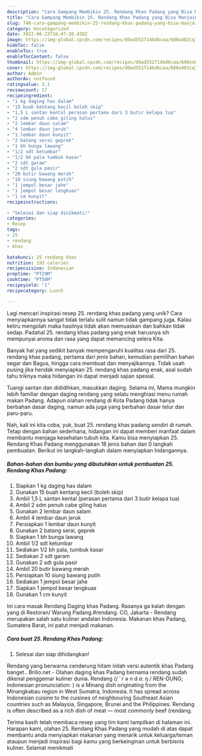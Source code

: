 ```yaml
---
description: "Cara Gampang Membikin 25. Rendang Khas Padang yang Bisa Manjain Lidah"
title: "Cara Gampang Membikin 25. Rendang Khas Padang yang Bisa Manjain Lidah"
slug: 748-cara-gampang-membikin-25-rendang-khas-padang-yang-bisa-manjain-lidah
category: Uncategorized
date: 2022-06-22T16:47:20.438Z
image: https://img-global.cpcdn.com/recipes/d9ad552714bd6caa/680x482cq70/25-rendang-khas-padang-foto-resep-utama.jpg
hideToc: false
enableToc: true
enableTocContent: false
thumbnail: https://img-global.cpcdn.com/recipes/d9ad552714bd6caa/680x482cq70/25-rendang-khas-padang-foto-resep-utama.jpg
cover: https://img-global.cpcdn.com/recipes/d9ad552714bd6caa/680x482cq70/25-rendang-khas-padang-foto-resep-utama.jpg
author: Admin
authorAv: notfound
ratingvalue: 3.1
reviewcount: 17
recipeingredient:
- "1 kg daging has dalam"
- "15 buah kentang kecil boleh skip"
- "1,5 L santan kental perasan pertama dari 3 butir kelapa tua"
- "2 sdm penuh cabe giling halus"
- "2 lembar daun salam"
- "4 lembar daun jeruk"
- "1 lembar daun kunyit"
- "2 batang serai geprek"
- "1 bh bunga lawang"
- "1/2 sdt ketumbar"
- "1/2 bh pala tumbuk kasar"
- "2 sdt garam"
- "2 sdt gula pasir"
- "20 butir bawang merah"
- "10 siung bawang putih"
- "1 jempol besar jahe"
- "1 jempol besar lengkuas"
- "1 cm kunyit"
recipeinstructions:

- "Selesai dan siap dinikmati!"
categories:
- Resep
tags:
- 25
- rendang
- khas

katakunci: 25 rendang khas 
nutrition: 193 calories
recipecuisine: Indonesian
preptime: "PT29M"
cooktime: "PT50M"
recipeyield: "1"
recipecategory: Lunch

---
```





Lagi mencari inspirasi resep 25. rendang khas padang yang unik? Cara menyiapkannya sangat tidak terlalu sulit namun tidak gampang juga. Kalau keliru mengolah maka hasilnya tidak akan memuaskan dan bahkan tidak sedap. Padahal 25. rendang khas padang yang enak harusnya sih mempunyai aroma dan rasa yang dapat memancing selera Kita.





Banyak hal yang sedikit banyak mempengaruhi kualitas rasa dari 25. rendang khas padang, pertama dari jenis bahan, kemudian pemilihan bahan segar dan Bagus, hingga cara membuat dan menyajikannya. Tidak usah pusing jika hendak menyiapkan 25. rendang khas padang enak,      asal sudah tahu triknya maka hidangan ini dapat menjadi sajian spesial.














Tuangi santan dan dididihkan, masukkan daging. Selama ini, Mama mungkin lebih familiar dengan daging rendang yang selalu menghiasi menu rumah makan Padang. Adapun olahan rendang di Kota Padang tidak hanya berbahan dasar daging, namun ada juga yang berbahan dasar telur dan paru-paru.






Nah, kali ini kita coba, yuk, buat 25. rendang khas padang sendiri di rumah. Tetap dengan bahan sederhana, hidangan ini dapat memberi manfaat dalam membantu menjaga kesehatan tubuh kita. Kamu bisa menyiapkan 25. Rendang Khas Padang menggunakan 18 jenis bahan dan 0 langkah pembuatan. Berikut ini langkah-langkah dalam menyiapkan hidangannya.

<!--inarticleads1-->

##### Bahan-bahan dan bumbu yang dibutuhkan untuk pembuatan 25. Rendang Khas Padang:

1. Siapkan 1 kg daging has dalam
1. Gunakan 15 buah kentang kecil (boleh skip)
1. Ambil 1,5 L santan kental (perasan pertama dari 3 butir kelapa tua)
1. Ambil 2 sdm penuh cabe giling halus
1. Gunakan 2 lembar daun salam
1. Ambil 4 lembar daun jeruk
1. Persiapkan 1 lembar daun kunyit
1. Gunakan 2 batang serai, geprek
1. Siapkan 1 bh bunga lawang
1. Ambil 1/2 sdt ketumbar
1. Sediakan 1/2 bh pala, tumbuk kasar
1. Sediakan 2 sdt garam
1. Gunakan 2 sdt gula pasir
1. Ambil 20 butir bawang merah
1. Persiapkan 10 siung bawang putih
1. Sediakan 1 jempol besar jahe
1. Siapkan 1 jempol besar lengkuas
1. Gunakan 1 cm kunyit


Ini cara masak Rendang Daging khas Padang. Rasanya ga kalah dengan yang di Restoran/ Warung Padang.#rendang. CO, Jakarta - Rendang merupakan salah satu kuliner andalan Indonesia. Makanan khas Padang, Sumatera Barat, ini patut menjadi makanan. 

<!--inarticleads2-->

##### Cara buat 25. Rendang Khas Padang:


1. Selesai dan siap dihidangkan!

Rendang yang berwarna cenderung hitam inilah versi autentik khas Padang banget.. Brilio.net - Olahan daging khas Padang bernama rendang sudah dikenal penggemar kuliner dunia. Rendang (/ ˈ r ə n d ɑː ŋ / REN-DUNG; Indonesian pronunciation: ) is a Minang dish originating from the Minangkabau region in West Sumatra, Indonesia. It has spread across Indonesian cuisine to the cuisines of neighbouring Southeast Asian countries such as Malaysia, Singapore, Brunei and the Philippines. Rendang is often described as a rich dish of meat — most commonly beef (rendang. 

Terima kasih telah membaca resep yang tim kami tampilkan di halaman ini. Harapan kami, olahan 25. Rendang Khas Padang yang mudah di atas dapat membantu anda menyiapkan makanan yang menarik untuk keluarga/teman ataupun menjadi inspirasi bagi kamu yang berkeinginan untuk berbisnis kuliner. Selamat menikmati
